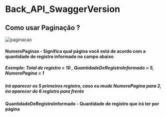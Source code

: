 # Back_API_SwaggerVersion

## Como usar Paginação ?

![paginacao](https://user-images.githubusercontent.com/39220517/117460833-4ddd5880-af23-11eb-8ea2-4a77b8692038.png)

#### NumeroPaginas - Significa qual página você está de acordo com a quantidade de registro informado no campo abaixo
##### Exemplo: Total de registro = 10 , QuantidadeDeRegistroInformado = 5, NumeroPagina = 1 
#####  Irá aparecer os 5 primeiros registro, caso eu mude NumeroPagina para 2, íra aparecer do 6 registro para frente


#### QuantidadeDeRegistroInformado - Quantidade de registro que irá ter por página 
